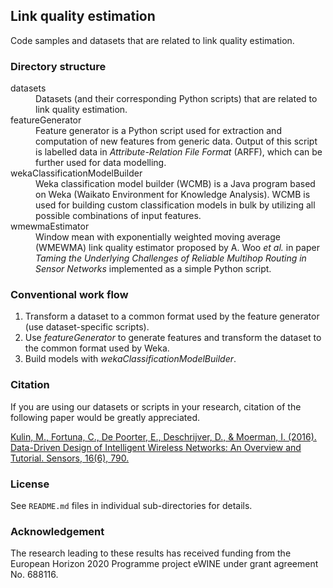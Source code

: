 ## Link quality estimation

Code samples and datasets that are related to link quality estimation.

### Directory structure

<dl>
  <dt>datasets</dt>
  <dd>Datasets (and their corresponding Python scripts) that are related to link quality estimation.</dd>

  <dt>featureGenerator</dt>
  <dd>Feature generator is a Python script used for extraction and computation of new features from generic data. Output of this script is labelled data in <em>Attribute-Relation File Format</em> (ARFF), which can be further used for data modelling.</dd>

  <dt>wekaClassificationModelBuilder</dt>
  <dd>Weka classification model builder (WCMB) is a Java program based on Weka (Waikato Environment for Knowledge Analysis). WCMB is used for building custom classification models in bulk by utilizing all possible combinations of input features.</dd>

  <dt>wmewmaEstimator</dt>
  <dd>Window mean with exponentially weighted moving average (WMEWMA) link quality estimator proposed by A. Woo <em>et al.</em> in paper <em>Taming the Underlying Challenges of Reliable Multihop Routing in Sensor Networks</em> implemented as a simple Python script.</dd>
</dl>

### Conventional work flow

1. Transform a dataset to a common format used by the feature generator (use dataset-specific scripts).
2. Use *featureGenerator* to generate features and transform the dataset to the common format used by Weka.
3. Build models with *wekaClassificationModelBuilder*.

### Citation
If you are using our datasets or scripts in your research, citation of the following paper would be greatly appreciated.

[Kulin, M., Fortuna, C., De Poorter, E., Deschrijver, D., & Moerman, I. (2016). Data-Driven Design of Intelligent Wireless Networks: An Overview and Tutorial. Sensors, 16(6), 790.](http://www.mdpi.com/1424-8220/16/6/790/htm)

### License

See `README.md` files in individual sub-directories for details.

### Acknowledgement

The research leading to these results has received funding from the European Horizon 2020 Programme project eWINE under grant agreement No. 688116.